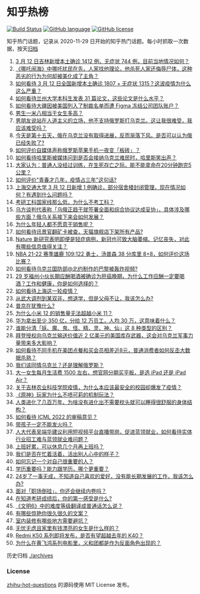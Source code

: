 # 知乎热榜
[![Build Status](https://github.com/ToWeLong/zhihu-hot-questions/workflows/CI/badge.svg)](https://github.com/ToWeLong/zhihu-hot-questions/actions)
[![GitHub language](https://img.shields.io/badge/language-golang-orange.svg)](https://golang.org/)
[![GitHub license](https://img.shields.io/github/license/ToWeLong/zhihu-hot-questions)](https://github.com/ToWeLong/zhihu-hot-questions/blob/main/LICENSE)

知乎热门话题，记录从 2020-11-29 日开始的知乎热门话题。每小时抓取一次数据，按天[归档](./archives)

<!-- BEGIN -->

1. [3 月 12 日吉林新增本土确诊 1412 例，无症状 744 例，目前当地情况如何？](https://www.zhihu.com/question/521632067)
1. [《哪吒闹海》中哪吒扰民在先，人家找他理论，他杀死人家还侮辱尸体，这种恶劣的行为为何却被美化成了主角？](https://www.zhihu.com/question/290475507)
1. [如何看待 3 月 12 日全国新增本土确诊 1807 + 无症状 1315？这波疫情为什么这么严重？](https://www.zhihu.com/question/521640139)
1. [如何看待兰州大学本科生发表 31 篇论文，这些论文是什么水平？](https://www.zhihu.com/question/521254057)
1. [如何看待大疆因被美国列入了制裁名单而遭 Figma 冻结公司团队账户？](https://www.zhihu.com/question/521542832)
1. [男生一米八相当于女生多高？](https://www.zhihu.com/question/375326985)
1. [男朋友说站在人道主义的立场，他不支持俄罗斯打乌克兰。这让我很难受，我应该难受吗？](https://www.zhihu.com/question/521589811)
1. [今天是第十五天，俄在乌克兰没有取得进展，反而渐落下风。是否可以认为俄已经失败了?](https://www.zhihu.com/question/521112963)
1. [如何评价自媒体声称俄罗斯苹果手机一夜变「板砖」？](https://www.zhihu.com/question/519796418)
1. [如何看待哈里斯被媒体问到是否会接纳乌克兰难民时，哈里斯笑出声？](https://www.zhihu.com/question/521340342)
1. [大家认为：普通人没经过训练，在生死存亡之际，能不能拿命在20分钟跑完5公里？](https://www.zhihu.com/question/421947026)
1. [如何评价"青春才几年，疫情占三年"这句话?](https://www.zhihu.com/question/521422260)
1. [上海交通大学 3 月 12 日新增 1 例确诊，部分宿舍楼封闭管理，现在情况如何？有遇到什么问题吗？](https://www.zhihu.com/question/521520454)
1. [考研工科国家线那么低，为什么不考工科？](https://www.zhihu.com/question/521465205)
1. [乌方谈判代表称「乌俄正趋于就签署全面和综合协议达成妥协」，具体涉及哪些方面？俄乌关系接下来会如何发展？](https://www.zhihu.com/question/521648982)
1. [为什么年轻人都不愿意干销售呢？](https://www.zhihu.com/question/447882442)
1. [如何看待讯景官翻矿卡被查，天猫旗舰店下架所有产品?](https://www.zhihu.com/question/521642591)
1. [Nature 新研究表明即便是轻症病例，新冠也可致大脑萎缩、记忆丧失，对此有哪些信息值得关注？](https://www.zhihu.com/question/520776054)
1. [NBA 21-22 赛季雄鹿 109:122 勇士，汤普森 38 分库里 8+8，如何评价这场比赛？](https://www.zhihu.com/question/521632979)
1. [如何看待乌克兰国防部@北约制作的巴黎被轰炸视频?](https://www.zhihu.com/question/521572585)
1. [29 岁福州小伙长期应酬喝酒被确诊为肝癌晚期，为什么工作应酬一定要喝酒？工作和健康，你是如何选择的？](https://www.zhihu.com/question/521287706)
1. [如何看待上海这一轮疫情？](https://www.zhihu.com/question/521196422)
1. [从武大调剂到某双非，想退学，但是父母不让，我该怎么办?](https://www.zhihu.com/question/485953513)
1. [普京在犹豫什么?](https://www.zhihu.com/question/521494397)
1. [为什么小米 12 的销售量无法超越小米 11？](https://www.zhihu.com/question/515711224)
1. [华为拿出至少 350 亿，分给 12 万员工，人均 30 万，这意味着什么？](https://www.zhihu.com/question/515056380)
1. [谁能分清「妖、魔、鬼、怪、精、灵、神、仙」这 8 种类型的区别？](https://www.zhihu.com/question/419954742)
1. [拜登授权向乌克兰输送价值近 2 亿美元的美国库存武器，这会对乌克兰军事力量带来多大影响？](https://www.zhihu.com/question/521638410)
1. [如何看待不同手机在美团点餐和买会员相差近8元，普通消费者如何反击大数据杀熟？](https://www.zhihu.com/question/521538559)
1. [我们该同情乌克兰？还是理解俄罗斯？](https://www.zhihu.com/question/518650670)
1. [大一女生每月生活费 1500 左右，想官网分期买平板，是选 iPad 还是 iPad Air？](https://www.zhihu.com/question/515664976)
1. [关于吉林农业科技学院疫情，为什么本应该最安全的校园却爆发了疫情？](https://www.zhihu.com/question/521176577)
1. [《原神》玩家为什么不喷可莉的机制玩法？](https://www.zhihu.com/question/521501180)
1. [人类进化了几百万年，为啥没有进化出不需要枕头就可以睡得很舒服的身体结构？](https://www.zhihu.com/question/520553959)
1. [如何看待 ICML 2022 的审稿意见？](https://www.zhihu.com/question/519617946)
1. [带孩子一定不能发火吗？](https://www.zhihu.com/question/521064604)
1. [人大代表吴端华建议利用短视频平台直播带岗，促进蓝领就业，如何看待实体行业招工难与蓝领就业难问题？](https://www.zhihu.com/question/521378663)
1. [上班好累，可以休息几个月再上班吗？](https://www.zhihu.com/question/521177663)
1. [我们是否在忙着活着，活出别人心中的样子？](https://www.zhihu.com/question/521641164)
1. [如何忘记一个对自己很重要的人？](https://www.zhihu.com/question/514997081)
1. [学历重要吗？能力跟学历，哪个更重要？](https://www.zhihu.com/question/521286934)
1. [24岁了一事无成，不知道自己喜欢的爱好，没有能长期发展的工作，我该怎么办?](https://www.zhihu.com/question/520675127)
1. [面对「职场倒挂」，你还会继续内卷吗？](https://www.zhihu.com/question/513664220)
1. [在知道考研成绩后，你的第一感受是什么?](https://www.zhihu.com/question/517805485)
1. [《文明6》中的难度等级翻译成普通话怎么说？](https://www.zhihu.com/question/397679126)
1. [有哪些惊艳你很久很久的文案？](https://www.zhihu.com/question/521320661)
1. [室内装修有哪些地方需要避坑？](https://www.zhihu.com/question/485605344)
1. [无忧无虑且家里有钱漂亮的女生是什么样的？](https://www.zhihu.com/question/369021998)
1. [Redmi K50 系列即将发布，是否有望超越去年的 K40？](https://www.zhihu.com/question/521085255)
1. [为什么在黄飞鸿系列电影里，义和团都是作为反面角色出现的？](https://www.zhihu.com/question/427063247)

<!-- END -->

历史归档 [./archives](./archives)


### License
[zhihu-hot-questions](https://github.com/towelong/zhihu-hot-questions) 的源码使用 MIT License 发布。